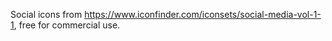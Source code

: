 Social icons from https://www.iconfinder.com/iconsets/social-media-vol-1-1, free for commercial use.
